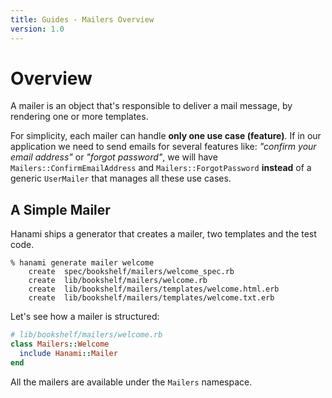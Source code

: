```yaml
---
title: Guides - Mailers Overview
version: 1.0
---
```


# Overview

A mailer is an object that's responsible to deliver a mail message, by rendering one or more templates.

For simplicity, each mailer can handle **only one use case (feature)**.
If in our application we need to send emails for several features like: _"confirm your email address"_ or _"forgot password"_, we will have `Mailers::ConfirmEmailAddress` and `Mailers::ForgotPassword` **instead** of a generic `UserMailer` that manages all these use cases.

## A Simple Mailer

Hanami ships a generator that creates a mailer, two templates and the test code.

```shell
% hanami generate mailer welcome
    create  spec/bookshelf/mailers/welcome_spec.rb
    create  lib/bookshelf/mailers/welcome.rb
    create  lib/bookshelf/mailers/templates/welcome.html.erb
    create  lib/bookshelf/mailers/templates/welcome.txt.erb
```

Let's see how a mailer is structured:

```ruby
# lib/bookshelf/mailers/welcome.rb
class Mailers::Welcome
  include Hanami::Mailer
end
```

<p class="convention">
  All the mailers are available under the <code>Mailers</code> namespace.
</p>

